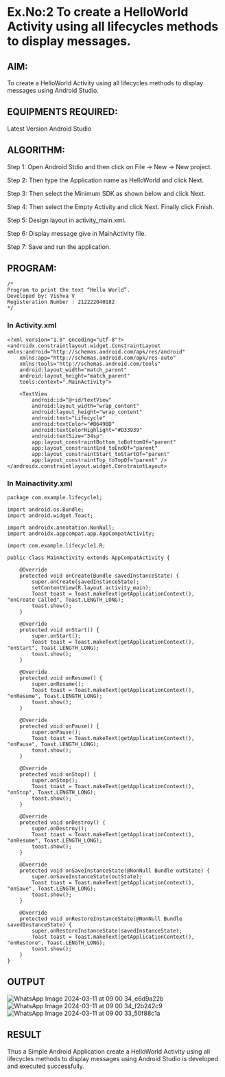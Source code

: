 # Ex.No:2 To create a HelloWorld Activity using all lifecycles methods to display messages.


## AIM:

To create a HelloWorld Activity using all lifecycles methods to display messages using Android Studio.

## EQUIPMENTS REQUIRED:

Latest Version Android Studio

## ALGORITHM:

Step 1: Open Android Stdio and then click on File -> New -> New project.

Step 2: Then type the Application name as HelloWorld and click Next. 

Step 3: Then select the Minimum SDK as shown below and click Next.

Step 4: Then select the Empty Activity and click Next. Finally click Finish.

Step 5: Design layout in activity_main.xml.

Step 6: Display message give in MainActivity file.

Step 7: Save and run the application.

## PROGRAM:
```
/*
Program to print the text “Hello World”.
Developed by: Vishva V
Registeration Number : 212222040182
*/
```
### In Activity.xml
```
<?xml version="1.0" encoding="utf-8"?>
<androidx.constraintlayout.widget.ConstraintLayout xmlns:android="http://schemas.android.com/apk/res/android"
    xmlns:app="http://schemas.android.com/apk/res-auto"
    xmlns:tools="http://schemas.android.com/tools"
    android:layout_width="match_parent"
    android:layout_height="match_parent"
    tools:context=".MainActivity">

    <TextView
        android:id="@+id/textView"
        android:layout_width="wrap_content"
        android:layout_height="wrap_content"
        android:text="Lifecycle"
        android:textColor="#B649BD"
        android:textColorHighlight="#D33939"
        android:textSize="34sp"
        app:layout_constraintBottom_toBottomOf="parent"
        app:layout_constraintEnd_toEndOf="parent"
        app:layout_constraintStart_toStartOf="parent"
        app:layout_constraintTop_toTopOf="parent" />
</androidx.constraintlayout.widget.ConstraintLayout>
```
### In Mainactivity.xml
```
package com.example.lifecycle1;

import android.os.Bundle;
import android.widget.Toast;

import androidx.annotation.NonNull;
import androidx.appcompat.app.AppCompatActivity;

import com.example.lifecycle1.R;

public class MainActivity extends AppCompatActivity {

    @Override
    protected void onCreate(Bundle savedInstanceState) {
        super.onCreate(savedInstanceState);
        setContentView(R.layout.activity_main);
        Toast toast = Toast.makeText(getApplicationContext(), "onCreate Called", Toast.LENGTH_LONG);
        toast.show();
    }

    @Override
    protected void onStart() {
        super.onStart();
        Toast toast = Toast.makeText(getApplicationContext(), "onStart", Toast.LENGTH_LONG);
        toast.show();
    }

    @Override
    protected void onResume() {
        super.onResume();
        Toast toast = Toast.makeText(getApplicationContext(), "onResume", Toast.LENGTH_LONG);
        toast.show();
    }

    @Override
    protected void onPause() {
        super.onPause();
        Toast toast = Toast.makeText(getApplicationContext(), "onPause", Toast.LENGTH_LONG);
        toast.show();
    }

    @Override
    protected void onStop() {
        super.onStop();
        Toast toast = Toast.makeText(getApplicationContext(), "onStop", Toast.LENGTH_LONG);
        toast.show();
    }

    @Override
    protected void onDestroy() {
        super.onDestroy();
        Toast toast = Toast.makeText(getApplicationContext(), "onResume", Toast.LENGTH_LONG);
        toast.show();
    }

    @Override
    protected void onSaveInstanceState(@NonNull Bundle outState) {
        super.onSaveInstanceState(outState);
        Toast toast = Toast.makeText(getApplicationContext(), "onSave", Toast.LENGTH_LONG);
        toast.show();
    }

    @Override
    protected void onRestoreInstanceState(@NonNull Bundle savedInstanceState) {
        super.onRestoreInstanceState(savedInstanceState);
        Toast toast = Toast.makeText(getApplicationContext(), "onRestore", Toast.LENGTH_LONG);
        toast.show();
    }
}
```

## OUTPUT

![WhatsApp Image 2024-03-11 at 09 00 34_e6d9a22b](https://github.com/VISHVA12300/lifecyclemethods/assets/119404426/226925a8-f9bc-4a2a-8281-cdd8ceae7049)
![WhatsApp Image 2024-03-11 at 09 00 34_f2b242c9](https://github.com/VISHVA12300/lifecyclemethods/assets/119404426/34a6446b-b475-4247-a9cb-d0836de088ab)
![WhatsApp Image 2024-03-11 at 09 00 33_50f88c1a](https://github.com/VISHVA12300/lifecyclemethods/assets/119404426/1b23eec9-62ca-408f-a5a2-3051988f980c)




## RESULT
Thus a Simple Android Application create a HelloWorld Activity using all lifecycles methods to display messages using Android Studio is developed and executed successfully.

